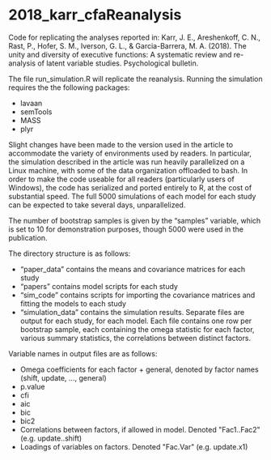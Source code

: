 # 2018_karr_cfaReanalysis

Code for replicating the analyses reported in:
Karr, J. E., Areshenkoff, C. N., Rast, P., Hofer, S. M., Iverson, G. L., & Garcia-Barrera, M. A. (2018). The unity and diversity of executive functions: A systematic review and re-analysis of latent variable studies. Psychological bulletin.

The file run_simulation.R will replicate the reanalysis. Running the simulation requires the the following packages:
- lavaan
- semTools
- MASS
- plyr

Slight changes have been made to the version used in the article to accommodate the variety of environments used by readers. In particular, the  simulation described in the article was run heavily parallelized on a Linux machine, with some of the data organization offloaded to bash. In order to make the code useable for all readers (particularly users of Windows), the code has serialized and ported entirely to R, at the cost of substantial speed. The full 5000 simulations of each model for each study can be expected to take several days, unparallelized.

The number of bootstrap samples is given by the “samples” variable, which is set to 10 for demonstration purposes, though 5000 were used in the publication. 

The directory structure is as follows:
- “paper_data” contains the means and covariance matrices for each study
- “papers” contains model scripts for each study
- “sim_code” contains scripts for importing the covariance matrices and fitting the models to each study
- “simulation_data” contains the simulation results. Separate files are output for each study, for each model. Each file contains one row per bootstrap sample, each containing the omega statistic for each factor, various summary statistics, the correlations between distinct factors.

Variable names in output files are as follows:
- Omega coefficients for each factor + general, denoted by factor names (shift, update, ..., general)
- p.value
- cfi
- aic
- bic
- bic2
- Correlations between factors, if allowed in model. Denoted "Fac1..Fac2" (e.g. update..shift)
- Loadings of variables on factors. Denoted "Fac.Var" (e.g. update.x1)
